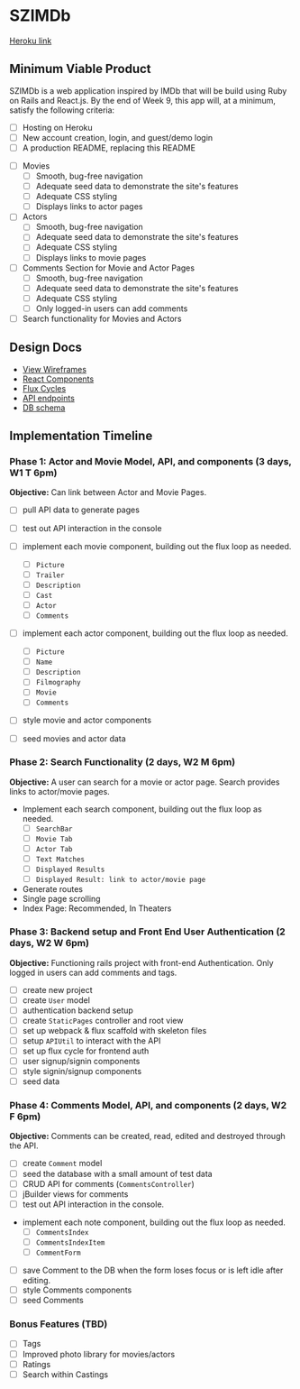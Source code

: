 # SZIMDb

[Heroku link][heroku]

[heroku]: https://szimdb.herokuapp.com/

## Minimum Viable Product

SZIMDb is a web application inspired by IMDb that will be build using Ruby on Rails and React.js.  By the end of Week 9, this app will, at a minimum, satisfy the following criteria:

- [ ] Hosting on Heroku
- [ ] New account creation, login, and guest/demo login
- [ ] A production README, replacing this README
<!-- (**NB**: check out the [sample production README](docs/production_readme.md) -- you'll write this later) -->
- [ ] Movies
  - [ ] Smooth, bug-free navigation
  - [ ] Adequate seed data to demonstrate the site's features
  - [ ] Adequate CSS styling
  - [ ] Displays links to actor pages
- [ ] Actors
  - [ ] Smooth, bug-free navigation
  - [ ] Adequate seed data to demonstrate the site's features
  - [ ] Adequate CSS styling
  - [ ] Displays links to movie pages
- [ ] Comments Section for Movie and Actor Pages
  - [ ] Smooth, bug-free navigation
  - [ ] Adequate seed data to demonstrate the site's features
  - [ ] Adequate CSS styling
  - [ ] Only logged-in users can add comments
- [ ] Search functionality for Movies and Actors

## Design Docs
* [View Wireframes][views]
* [React Components][components]
* [Flux Cycles][flux-cycles]
* [API endpoints][api-endpoints]
* [DB schema][schema]

[views]: docs/views.md
[components]: docs/components.md
[flux-cycles]: docs/flux-cycles.md
[api-endpoints]: docs/api-endpoints.md
[schema]: docs/schema.md

## Implementation Timeline

### Phase 1: Actor and Movie Model, API, and components (3 days, W1 T 6pm)

**Objective:** Can link between Actor and Movie Pages.

- [ ] pull API data to generate pages
- [ ] test out API interaction in the console
- [ ] implement each movie component, building out the flux loop as needed.
  - [ ] `Picture`
  - [ ] `Trailer`
  - [ ] `Description`
  - [ ] `Cast`
  - [ ] `Actor`
  - [ ] `Comments`
- [ ] implement each actor component, building out the flux loop as needed.
  - [ ] `Picture`
  - [ ] `Name`
  - [ ] `Description`
  - [ ] `Filmography`
  - [ ] `Movie`
  - [ ] `Comments`
- [ ] style movie and actor components
- [ ] seed movies and actor data


### Phase 2: Search Functionality (2 days, W2 M 6pm)

**Objective:** A user can search for a movie or actor page.  Search provides links to actor/movie pages.

- Implement each search component, building out the flux loop as needed.
  - [ ] `SearchBar`
  - [ ] `Movie Tab`
  - [ ] `Actor Tab`
  - [ ] `Text Matches`
  - [ ] `Displayed Results`
  - [ ] `Displayed Result: link to actor/movie page`
- Generate routes
- Single page scrolling
- Index Page: Recommended, In Theaters

### Phase 3: Backend setup and Front End User Authentication (2 days, W2 W 6pm)

**Objective:** Functioning rails project with front-end Authentication.  Only logged in users can add comments and tags.

- [ ] create new project
- [ ] create `User` model
- [ ] authentication backend setup
- [ ] create `StaticPages` controller and root view
- [ ] set up webpack & flux scaffold with skeleton files
- [ ] setup `APIUtil` to interact with the API
- [ ] set up flux cycle for frontend auth
- [ ] user signup/signin components
- [ ] style signin/signup components
- [ ] seed data

### Phase 4: Comments Model, API, and components (2 days, W2 F 6pm)

**Objective:** Comments can be created, read, edited and destroyed through
the API.

- [ ] create `Comment` model
- [ ] seed the database with a small amount of test data
- [ ] CRUD API for comments (`CommentsController`)
- [ ] jBuilder views for comments
- [ ] test out API interaction in the console.
- implement each note component, building out the flux loop as needed.
  - [ ] `CommentsIndex`
  - [ ] `CommentsIndexItem`
  - [ ] `CommentForm`
- [ ] save Comment to the DB when the form loses focus or is left idle after editing.
- [ ] style Comments components
- [ ] seed Comments

### Bonus Features (TBD)
- [ ] Tags
- [ ] Improved photo library for movies/actors
- [ ] Ratings
- [ ] Search within Castings 

[phase-one]: docs/phases/phase1.md
[phase-two]: docs/phases/phase2.md
[phase-three]: docs/phases/phase3.md
[phase-four]: docs/phases/phase4.md
